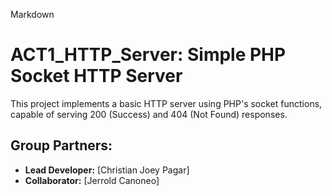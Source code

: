 Markdown
# ACT1_HTTP_Server: Simple PHP Socket HTTP Server
This project implements a basic HTTP server using PHP's socket functions, capable of
serving 200 (Success) and 404 (Not Found) responses.
## Group Partners:
- **Lead Developer:** [Christian Joey Pagar]
- **Collaborator:** [Jerrold Canoneo]
